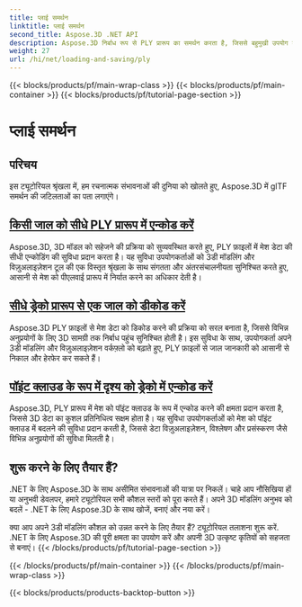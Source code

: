 ```yaml
---
title: प्लाई समर्थन
linktitle: प्लाई समर्थन
second_title: Aspose.3D .NET API
description: Aspose.3D निर्बाध रूप से PLY प्रारूप का समर्थन करता है, जिससे बहुमुखी उपयोग के मामलों के लिए 3D मॉडल के सुचारू आयात और निर्यात की सुविधा मिलती है।
weight: 27
url: /hi/net/loading-and-saving/ply
---
```


{{< blocks/products/pf/main-wrap-class >}}
{{< blocks/products/pf/main-container >}}
{{< blocks/products/pf/tutorial-page-section >}}

# प्लाई समर्थन

## परिचय

इस ट्यूटोरियल श्रृंखला में, हम रचनात्मक संभावनाओं की दुनिया को खोलते हुए, Aspose.3D में glTF समर्थन की जटिलताओं का पता लगाएंगे।

## [किसी जाल को सीधे PLY प्रारूप में एन्कोड करें](encode-mesh)

Aspose.3D, 3D मॉडल को सहेजने की प्रक्रिया को सुव्यवस्थित करते हुए, PLY फ़ाइलों में मेश डेटा की सीधी एन्कोडिंग की सुविधा प्रदान करता है। यह सुविधा उपयोगकर्ताओं को 3डी मॉडलिंग और विज़ुअलाइज़ेशन टूल की एक विस्तृत श्रृंखला के साथ संगतता और अंतरसंचालनीयता सुनिश्चित करते हुए, आसानी से मेश को पीएलवाई प्रारूप में निर्यात करने का अधिकार देती है।


## [सीधे ड्रेको प्रारूप से एक जाल को डीकोड करें](decode-mesh)

Aspose.3D PLY फ़ाइलों से मेश डेटा को डिकोड करने की प्रक्रिया को सरल बनाता है, जिससे विभिन्न अनुप्रयोगों के लिए 3D सामग्री तक निर्बाध पहुंच सुनिश्चित होती है। इस सुविधा के साथ, उपयोगकर्ता अपने 3डी मॉडलिंग और विज़ुअलाइज़ेशन वर्कफ़्लो को बढ़ाते हुए, PLY फ़ाइलों से जाल जानकारी को आसानी से निकाल और हेरफेर कर सकते हैं।

## [पॉइंट क्लाउड के रूप में दृश्य को ड्रेको में एन्कोड करें](export-to-ply-point-cloud)

Aspose.3D, PLY प्रारूप में मेश को पॉइंट क्लाउड के रूप में एन्कोड करने की क्षमता प्रदान करता है, जिससे 3D डेटा का कुशल प्रतिनिधित्व सक्षम होता है। यह सुविधा उपयोगकर्ताओं को मेश को पॉइंट क्लाउड में बदलने की सुविधा प्रदान करती है, जिससे डेटा विज़ुअलाइज़ेशन, विश्लेषण और प्रसंस्करण जैसे विभिन्न अनुप्रयोगों की सुविधा मिलती है।


## शुरू करने के लिए तैयार हैं?

.NET के लिए Aspose.3D के साथ असीमित संभावनाओं की यात्रा पर निकलें। चाहे आप नौसिखिया हों या अनुभवी डेवलपर, हमारे ट्यूटोरियल सभी कौशल स्तरों को पूरा करते हैं। अपने 3D मॉडलिंग अनुभव को बदलें - .NET के लिए Aspose.3D के साथ खोजें, बनाएं और नया करें।

क्या आप अपने 3डी मॉडलिंग कौशल को उन्नत करने के लिए तैयार हैं? ट्यूटोरियल तलाशना शुरू करें. .NET के लिए Aspose.3D की पूरी क्षमता का उपयोग करें और अपनी 3D उत्कृष्ट कृतियों को सहजता से बनाएं।
{{< /blocks/products/pf/tutorial-page-section >}}

{{< /blocks/products/pf/main-container >}}
{{< /blocks/products/pf/main-wrap-class >}}

{{< blocks/products/products-backtop-button >}}
